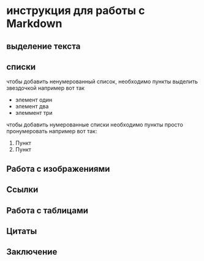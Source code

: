 # инструкция для работы с Markdown

## выделение текста

## списки 

чтобы добавить ненумерованный список, необходимо пункты выделить звездочкой
например вот так
* элемент один
* элемент два
* элеммент три

чтобы добавить нумерованные списки необходимо пункты просто пронумеровать например вот так:
1. Пункт
2. Пункт



## Работа с изображениями

## Ссылки

## Работа с таблицами

## Цитаты

## Заключение
